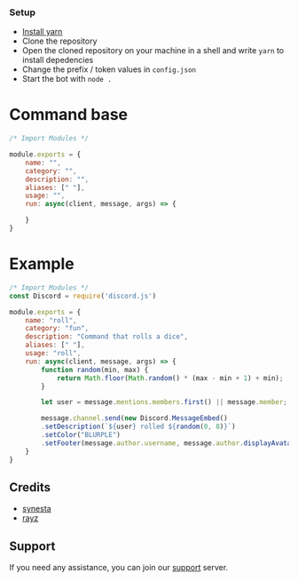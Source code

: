 ### Setup
- <a href="https://classic.yarnpkg.com/en/docs/install#windows-stable">Install yarn</a>
- Clone the repository
- Open the cloned repository on your machine in a shell and write `yarn` to install depedencies
- Change the prefix / token values in `config.json`
- Start the bot with `node .`

# Command base
```js
/* Import Modules */

module.exports = { 
    name: "",
    category: "",
    description: "",
    aliases: [" "],
    usage: "",
    run: async(client, message, args) => {

    }
}
```

# Example 
```js
/* Import Modules */
const Discord = require('discord.js')

module.exports = {
    name: "roll",
    category: "fun",
    description: "Command that rolls a dice",
    aliases: [" "],
    usage: "roll",
    run: async(client, message, args) => {
        function random(min, max) {
            return Math.floor(Math.random() * (max - min + 1) + min);
        }

        let user = message.mentions.members.first() || message.member;

        message.channel.send(new Discord.MessageEmbed()
        .setDescription(`${user} rolled ${random(0, 8)}`)
        .setColor("BLURPLE")
        .setFooter(message.author.username, message.author.displayAvatarURL()))
    }
}
```

## Credits 
- <a href="https://github.com/synesta">synesta</a>
- <a href="https://github.com/rayzdev">rayz</a>

## Support
If you need any assistance, you can join our <a href="discord.gg/KtTPN7Ebx8">support</a> server.
